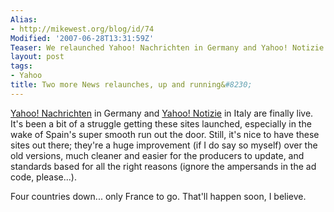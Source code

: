 ```yaml
---
Alias:
- http://mikewest.org/blog/id/74
Modified: '2007-06-28T13:31:59Z'
Teaser: We relaunched Yahoo! Nachrichten in Germany and Yahoo! Notizie in Italy today.  Finally!  :)
layout: post
tags:
- Yahoo
title: Two more News relaunches, up and running&#8230;
---
```

[Yahoo! Nachrichten][DE] in Germany and [Yahoo! Notizie][IT] in Italy are finally live.  It's been a bit of a struggle getting these sites launched, especially in the wake of Spain's super smooth run out the door.  Still, it's nice to have these sites out there; they're a huge improvement (if I do say so myself) over the old versions, much cleaner and easier for the producers to update, and standards based for all the right reasons (ignore the ampersands in the ad code, please...).

Four countries down... only France to go.  That'll happen soon, I believe.

[DE]: http://de.news.yahoo.com/ "Yahoo! Nachrichten"
[IT]: http://it.notizie.yahoo.com/ "Yahoo! Italia - Notizie Yahoo!: ultime notizie dall'Italia e dal mondo"